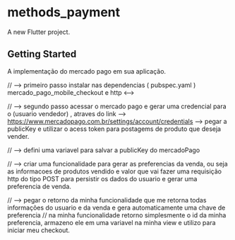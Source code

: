 # methods_payment

A new Flutter project.

## Getting Started


A implementação do mercado pago em sua aplicação.



// --> primeiro passo instalar nas dependencias ( pubspec.yaml ) mercado_pago_mobile_checkout e http <-->

// --> segundo passo acessar o mercado pago e gerar uma credencial para o (usuario vendedor) , atraves do link --> https://www.mercadopago.com.br/settings/account/credentials --> pegar a publicKey e utilizar o acess token para postagems de produto que deseja vender.

// --> defini uma variavel para salvar a publicKey do mercadoPago

// --> criar uma funcionalidade para gerar as preferencias da venda, ou seja as informacoes de produtos vendido e valor que vai fazer uma requisição http do tipo POST para persistir os dados do usuario e gerar uma preferencia de venda.

// --> pegar o retorno da minha funcionalidade que me retorna todas informações do usuario e da venda e gera automaticamente uma chave de preferencia 
// na minha funcionalidade retorno simplesmente o id da minha preferencia, armazeno ele em uma variavel na minha view e utilizo para iniciar meu checkout.




